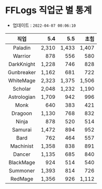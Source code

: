 # FFLogs 직업군 별 통계

- 업데이트 : `2022-04-07 00:06:10`

|직업|5.4|5.5|초힘|
|:-:|-:|-:|-:|
|Paladin|2,310|1,433|1,407|
|Warrior|878|556|580|
|DarkKnight|1,228|746|828|
|Gunbreaker|1,162|681|722|
|WhiteMage|2,323|1,375|1,506|
|Scholar|2,048|1,232|1,190|
|Astrologian|1,709|942|996|
|Monk|640|383|421|
|Dragoon|1,130|768|832|
|Ninja|878|520|514|
|Samurai|1,472|894|952|
|Bard|762|464|557|
|Machinist|1,358|838|891|
|Dancer|1,135|685|840|
|BlackMage|924|514|540|
|Summoner|1,393|814|726|
|RedMage|1,356|926|1,112|
